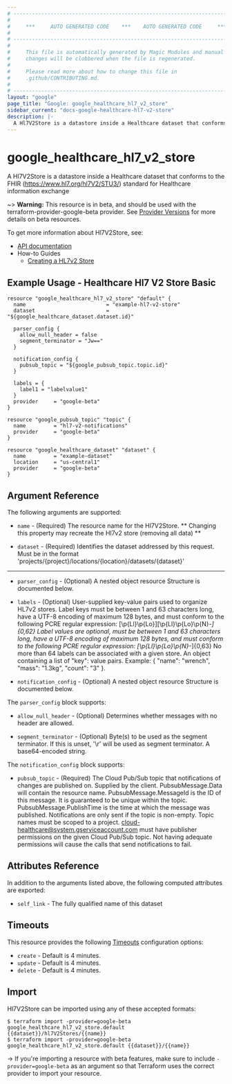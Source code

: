 ```yaml
---
# ----------------------------------------------------------------------------
#
#     ***     AUTO GENERATED CODE    ***    AUTO GENERATED CODE     ***
#
# ----------------------------------------------------------------------------
#
#     This file is automatically generated by Magic Modules and manual
#     changes will be clobbered when the file is regenerated.
#
#     Please read more about how to change this file in
#     .github/CONTRIBUTING.md.
#
# ----------------------------------------------------------------------------
layout: "google"
page_title: "Google: google_healthcare_hl7_v2_store"
sidebar_current: "docs-google-healthcare-hl7-v2-store"
description: |-
  A Hl7V2Store is a datastore inside a Healthcare dataset that conforms to the FHIR (https://www.
---
```


# google\_healthcare\_hl7\_v2\_store

A Hl7V2Store is a datastore inside a Healthcare dataset that conforms to the FHIR (https://www.hl7.org/hl7V2/STU3/)
standard for Healthcare information exchange

~> **Warning:** This resource is in beta, and should be used with the terraform-provider-google-beta provider.
See [Provider Versions](https://terraform.io/docs/providers/google/provider_versions.html) for more details on beta resources.

To get more information about Hl7V2Store, see:

* [API documentation](https://cloud.google.com/healthcare/docs/reference/rest/v1beta1/projects.locations.datasets.hl7V2Stores)
* How-to Guides
    * [Creating a HL7v2 Store](https://cloud.google.com/healthcare/docs/how-tos/hl7v2)

## Example Usage - Healthcare Hl7 V2 Store Basic

```hcl
resource "google_healthcare_hl7_v2_store" "default" {
  name                          = "example-hl7-v2-store"
  dataset                       = "${google_healthcare_dataset.dataset.id}"

  parser_config {
    allow_null_header = false
    segment_terminator = "Jw=="
  }

  notification_config {
    pubsub_topic = "${google_pubsub_topic.topic.id}"
  }

  labels = {
    label1 = "labelvalue1"
  }
  provider     = "google-beta"
}

resource "google_pubsub_topic" "topic" {
  name         = "hl7-v2-notifications"
  provider     = "google-beta"
}

resource "google_healthcare_dataset" "dataset" {
  name         = "example-dataset"
  location     = "us-central1"
  provider     = "google-beta"
}
```

## Argument Reference

The following arguments are supported:


* `name` -
  (Required)
  The resource name for the Hl7V2Store.
  ** Changing this property may recreate the Hl7v2 store (removing all data) **

* `dataset` -
  (Required)
  Identifies the dataset addressed by this request. Must be in the format
  'projects/{project}/locations/{location}/datasets/{dataset}'


- - -


* `parser_config` -
  (Optional)
  A nested object resource  Structure is documented below.

* `labels` -
  (Optional)
  User-supplied key-value pairs used to organize HL7v2 stores.
  Label keys must be between 1 and 63 characters long, have a UTF-8 encoding of maximum 128 bytes, and must
  conform to the following PCRE regular expression: [\p{Ll}\p{Lo}][\p{Ll}\p{Lo}\p{N}_-]{0,62}
  Label values are optional, must be between 1 and 63 characters long, have a UTF-8 encoding of maximum 128
  bytes, and must conform to the following PCRE regular expression: [\p{Ll}\p{Lo}\p{N}_-]{0,63}
  No more than 64 labels can be associated with a given store.
  An object containing a list of "key": value pairs.
  Example: { "name": "wrench", "mass": "1.3kg", "count": "3" }.

* `notification_config` -
  (Optional)
  A nested object resource  Structure is documented below.


The `parser_config` block supports:

* `allow_null_header` -
  (Optional)
  Determines whether messages with no header are allowed.

* `segment_terminator` -
  (Optional)
  Byte(s) to be used as the segment terminator. If this is unset, '\r' will be used as segment terminator.
  A base64-encoded string.

The `notification_config` block supports:

* `pubsub_topic` -
  (Required)
  The Cloud Pub/Sub topic that notifications of changes are published on. Supplied by the client.
  PubsubMessage.Data will contain the resource name. PubsubMessage.MessageId is the ID of this message.
  It is guaranteed to be unique within the topic. PubsubMessage.PublishTime is the time at which the message
  was published. Notifications are only sent if the topic is non-empty. Topic names must be scoped to a
  project. cloud-healthcare@system.gserviceaccount.com must have publisher permissions on the given
  Cloud Pub/Sub topic. Not having adequate permissions will cause the calls that send notifications to fail.

## Attributes Reference

In addition to the arguments listed above, the following computed attributes are exported:


* `self_link` -
  The fully qualified name of this dataset


## Timeouts

This resource provides the following
[Timeouts](/docs/configuration/resources.html#timeouts) configuration options:

- `create` - Default is 4 minutes.
- `update` - Default is 4 minutes.
- `delete` - Default is 4 minutes.

## Import

Hl7V2Store can be imported using any of these accepted formats:

```
$ terraform import -provider=google-beta google_healthcare_hl7_v2_store.default {{dataset}}/hl7V2Stores/{{name}}
$ terraform import -provider=google-beta google_healthcare_hl7_v2_store.default {{dataset}}/{{name}}
```

-> If you're importing a resource with beta features, make sure to include `-provider=google-beta`
as an argument so that Terraform uses the correct provider to import your resource.

